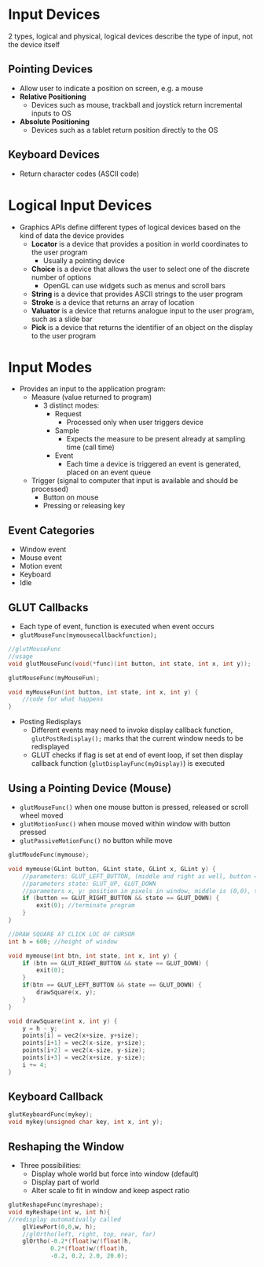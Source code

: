 # Input Devices
2 types, logical and physical, logical devices describe the type of input, not the device itself

## Pointing Devices
- Allow user to indicate a position on screen, e.g. a mouse
- **Relative Positioning**
	- Devices such as mouse, trackball and joystick return incremental inputs to OS
- **Absolute Positioning**
	- Devices such as a tablet return position directly to the OS
## Keyboard Devices
- Return character codes (ASCII code)

# Logical Input Devices
- Graphics APIs define different types of logical devices based on the kind of data the device provides
	- **Locator** is a device that provides a position in world coordinates to the user program
		- Usually a pointing device
	- **Choice** is a device that allows the user to select one of the discrete number of options
		- OpenGL can use widgets such as menus and scroll bars
	- **String** is a device that provides ASCII strings to the user program
	- **Stroke** is a device that returns an array of location
	- **Valuator** is a device that returns analogue input to the user program, such as a slide bar
	- **Pick** is a device that returns the identifier of an object on the display to the user program
# Input Modes
- Provides an input to the application program:
	- Measure (value returned to program)
		- 3 distinct modes:
			- Request
				- Processed only when user triggers device
			- Sample
				- Expects the measure to be present already at sampling time (call time)
			- Event
				- Each time a device is triggered an event is generated, placed on an event queue
	- Trigger (signal to computer that input is available and should be processed)
		- Button on mouse
		- Pressing or releasing key
## Event Categories
- Window event
- Mouse event
- Motion event
- Keyboard
- Idle
## GLUT Callbacks
- Each type of event, function is executed when event occurs
- `glutMouseFunc(mymousecallbackfunction);`
```cpp
//glutMouseFunc
//usage
void glutMouseFunc(void(*func)(int button, int state, int x, int y));

glutMouseFunc(myMouseFun);

void myMouseFun(int button, int state, int x, int y) {
	//code for what happens
}
```
- Posting Redisplays
	- Different events may need to invoke display callback function, `glutPostRedisplay();` marks that the current window needs to be redisplayed
	- GLUT checks if flag is set at end of event loop, if set then display callback function (`glutDisplayFunc(myDisplay)`) is executed

## Using a Pointing Device (Mouse)
- `glutMouseFunc()` when one mouse button is pressed, released or scroll wheel moved
- `glutMotionFunc()` when mouse moved within window with button pressed
- `glutPassiveMotionFunc()` no button while move
``` cpp
glutMoudeFunc(mymouse);

void mymouse(GLint button, GLint state, GLint x, GLint y) {
	//parameters: GLUT_LEFT_BUTTON, (middle and right as well, button == 3 is forward, 4 is back)
	//parameters state: GLUT_UP, GLUT_DOWN
	//parameters x, y: position in pixels in window, middle is (0,0), top left is GLUT(0,0) so: y_actual_coord = h - y_glut; y = (y/(h/2)) - 1.0;
	if (button == GLUT_RIGHT_BUTTON && state == GLUT_DOWN) {
		exit(0); //terminate program
	}
}
```
``` cpp
//DRAW SQUARE AT CLICK LOC OF CURSOR
int h = 600; //height of window

void mymouse(int btn, int state, int x, int y) {
	if (btn == GLUT_RIGHT_BUTTON && state == GLUT_DOWN) {
		exit(0);
	}
	if(btn == GLUT_LEFT_BUTTON && state == GLUT_DOWN) {
		drawSquare(x, y);
	}
}

void drawSquare(int x, int y) {
	y = h - y;
	points[i] = vec2(x+size, y+size);
	points[i+1] = vec2(x-size, y+size);
	points[i+2] = vec2(x-size, y-size);
	points[i+3] = vec2(x+size, y-size);
	i += 4;
}
```

## Keyboard Callback
``` cpp
glutKeyboardFunc(mykey);
void mykey(unsigned char key, int x, int y);
```

## Reshaping the Window
- Three possibilities:
	- Display whole world but force into window (default)
	- Display part of world
	- Alter scale to fit in window and keep aspect ratio
``` cpp
glutReshapeFunc(myreshape);
void myReshape(int w, int h){
//redisplay automativally called
	glViewPort(0,0,w, h);
	//glOrtho(left, right, top, near, far)
	glOrtho(-0.2*(float)w/(float)h,
			0.2*(float)w/(float)h,
			-0.2, 0.2, 2.0, 20.0);
```